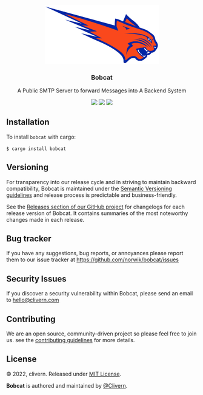 <p align="center">
    <img src="/static/logo.png" width="300" />
    <h3 align="center">Bobcat</h3>
    <p align="center">A Public SMTP Server to forward Messages into A Backend System</p>
    <p align="center">
        <a href="https://github.com/Norwik/Bobcat/actions"><img src="https://github.com/Norwik/Bobcat/actions/workflows/build.yml/badge.svg"></a>
        <a href="https://github.com/Norwik/Bobcat/releases"><img src="https://img.shields.io/badge/Version-v0.1.0-green.svg"></a>
        <a href="https://github.com/Norwik/Bobcat/blob/main/LICENSE"><img src="https://img.shields.io/badge/LICENSE-MIT-green.svg"></a>
    </p>
</p>


## Installation

To install `bobcat` with cargo:

```
$ cargo install bobcat
```


## Versioning

For transparency into our release cycle and in striving to maintain backward compatibility, Bobcat is maintained under the [Semantic Versioning guidelines](https://semver.org/) and release process is predictable and business-friendly.

See the [Releases section of our GitHub project](https://github.com/norwik/bobcat/releases) for changelogs for each release version of Bobcat. It contains summaries of the most noteworthy changes made in each release.


## Bug tracker

If you have any suggestions, bug reports, or annoyances please report them to our issue tracker at https://github.com/norwik/bobcat/issues


## Security Issues

If you discover a security vulnerability within Bobcat, please send an email to [hello@clivern.com](mailto:hello@clivern.com)


## Contributing

We are an open source, community-driven project so please feel free to join us. see the [contributing guidelines](CONTRIBUTING.md) for more details.


## License

© 2022, clivern. Released under [MIT License](https://opensource.org/licenses/mit-license.php).

**Bobcat** is authored and maintained by [@Clivern](http://github.com/clivern).

